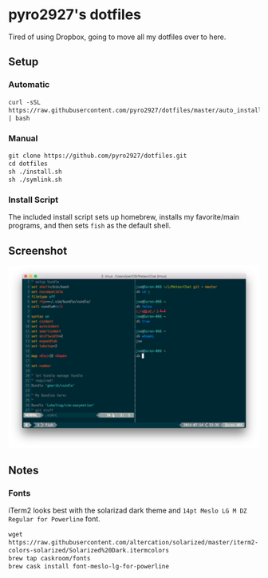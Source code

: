 # pyro2927's dotfiles

Tired of using Dropbox, going to move all my dotfiles over to here.

## Setup

### Automatic

    curl -sSL https://raw.githubusercontent.com/pyro2927/dotfiles/master/auto_install.sh | bash

### Manual

    git clone https://github.com/pyro2927/dotfiles.git
    cd dotfiles
    sh ./install.sh
    sh ./symlink.sh

### Install Script

The included install script sets up homebrew, installs my favorite/main programs, and then sets `fish` as the default shell.

## Screenshot

![](./terminal2.png)

## Notes

### Fonts

iTerm2 looks best with the solarizad dark theme and `14pt Meslo LG M DZ Regular for Powerline` font.

    wget https://raw.githubusercontent.com/altercation/solarized/master/iterm2-colors-solarized/Solarized%20Dark.itermcolors
    brew tap caskroom/fonts
    brew cask install font-meslo-lg-for-powerline
